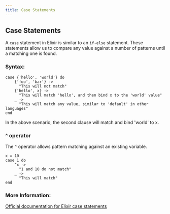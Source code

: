 ```yaml
---
title: Case Statements
---
```

## Case Statements
A `case` statement in Elixir is similar to an `if-else` statement. These statements allow us to compare any value against a number of patterns until a matching one is found.

### Syntax:

    case {'hello', 'world'} do
        {'foo', 'bar'} ->
          "This will not match"
        {'hello', x} ->
          "This will match 'hello', and then bind x to the 'world' value"
        _ ->
          "This will match any value, similar to 'default' in other languages"
    end

In the above scenario, the second clause will match and bind 'world' to x. 

### ^ operator
The `^` operator allows pattern matching against an existing variable.

    x = 10
    case 1 do
        ^x ->
          "1 and 10 do not match"
        _ ->
          "This will match"
    end

### More Information:
<a href='https://elixir-lang.org/getting-started/case-cond-and-if.html' target='_blank' rel='nofollow'>Official documentation for Elixir case statements</a> 
